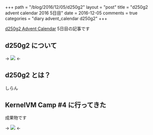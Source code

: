+++
path = "/blog/2016/12/05/d250g2"
layout = "post"
title = "d250g2 advent calendar 2016 5日目"
date = 2016-12-05
comments = true
categories = "diary advent_calendar d250g2"
+++

[d250g2 Advent Calendar](http://www.adventar.org/calendars/1377) 5日目の記事です

## d250g2 について

-> ![](https://d250g2.com/d250g2.jpg) <-

## d250g2 とは？
しらん

## KernelVM Camp #4 に行ってきた

成果物です

-> ![](https://d250g2.com/d250g2.jpg) <-
